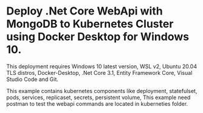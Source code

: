 # Deploy .Net Core WebApi with MongoDB to Kubernetes Cluster using Docker Desktop for Windows 10.
This deployment requires Windows 10 latest version, WSL v2,
Ubuntu 20.04 TLS distros, Docker-Desktop,
.Net Core 3.1, Entity Framework Core, Visual Studio Code
and Git.

This example contains kubernetes components like deployment, statefulset,
pods, services, replicaset, secrets, persistent volume, 
This example need postman to test the webapi
commands are located in kuberneties folder.

